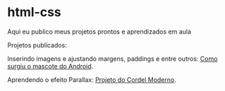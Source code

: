# html-css
Aqui eu publico meus projetos prontos e aprendizados em aula

Projetos publicados:

Inserindo imagens e ajustando margens, paddings e entre outros: 
<a href="https://lalaricas.github.io/projeto-android/">Como surgiu o mascote do Android</a>.

Aprendendo o efeito Parallax:
<a href="https://lalaricas.github.io/projeto-cordel/"> Projeto do Cordel Moderno</a>.